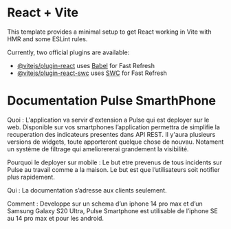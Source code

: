 # React + Vite

This template provides a minimal setup to get React working in Vite with HMR and some ESLint rules.

Currently, two official plugins are available:

- [@vitejs/plugin-react](https://github.com/vitejs/vite-plugin-react/blob/main/packages/plugin-react/README.md) uses [Babel](https://babeljs.io/) for Fast Refresh
- [@vitejs/plugin-react-swc](https://github.com/vitejs/vite-plugin-react-swc) uses [SWC](https://swc.rs/) for Fast Refresh



# Documentation Pulse SmarthPhone

Quoi : 
L'application va servir d'extension a Pulse qui est deployer sur le web. Disponible sur vos smartphones l’application permettra de simplifie la recuperation des indicateurs presentes dans API REST. Il y'aura plusieurs versions de widgets, toute apporteront quelque chose de nouvau. Notament un système de filtrage qui ameliorererai grandement la visibilité. 

Pourquoi le deployer sur mobile :
Le but etre prevenus de tous incidents sur Pulse au travail comme a la maison.
Le but est que l’utilisateurs soit notifier plus rapidement. 

Qui : 
La documentation s’adresse aux clients seulement. 

Comment : 
Developpe sur un schema d’un iphone 14 pro max et d’un Samsung Galaxy S20 Ultra, Pulse Smartphone est utilisable de l’iphone SE au 14 pro max et pour les android.
